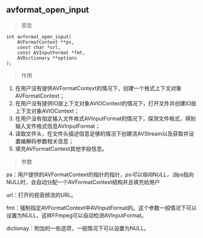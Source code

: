 ## avformat_open_input

> 原型

```
int avformat_open_input(
    AVFormatContext **ps, 
    const char *url,
    const AVInputFormat *fmt, 
    AVDictionary **options
);
```

> 作用

1. 在用户没有提供AVFormatContext的情况下，创建一个格式上下文对象AVFormatContext；
2. 在用户没有提供IO层上下文对象AVIOContext的情况下，打开文件并创建IO层上下文对象AVIOContext；
3. 在用户没有指定输入文件格式AVInputFormat的情况下，探测文件格式，得到输入文件格式信息AVInputFormat；
4. 读取文件头，在文件头描述信息足够的情况下创建流AVStream以及获取并设置编解码参数相关信息；
5. 填充AVFormatContext其他字段信息。

> 参数

ps：用户提供的AVFormatContext的指针的指针，*ps可以指向NULL，当*ps指向NULL时，会自动分配一个AVFormatContext结构并且填充给用户

url：打开的视音频流的URL。

fmt：强制指定AVFormatContext中AVInputFormat的。这个参数一般情况下可以设置为NULL，这样FFmpeg可以自动检测AVInputFormat。

dictionay：附加的一些选项，一般情况下可以设置为NULL。


